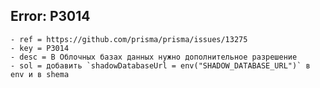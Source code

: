 ## Error: P3014
    - ref = https://github.com/prisma/prisma/issues/13275
    - key = P3014 
    - desc = В Облочных базах данных нужно дополнительное разрешение
    - sol = добавить `shadowDatabaseUrl = env("SHADOW_DATABASE_URL")` в env и в shema
